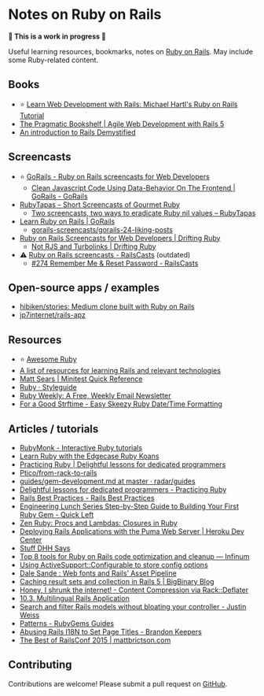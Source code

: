 # Notes on Ruby on Rails

**🚧 This is a work in progress 🚧**

Useful learning resources, bookmarks, notes on [Ruby on Rails](https://rubyonrails.org). May include some Ruby-related content.

## Books

- ⭐️ [Learn Web Development with Rails: Michael Hartl's Ruby on Rails Tutorial](https://www.railstutorial.org)
- [The Pragmatic Bookshelf | Agile Web Development with Rails 5](https://pragprog.com/book/rails5/agile-web-development-with-rails-5)
- [An introduction to Rails Demystified](https://launchschool.com/books/demystifying_rails/read/introduction)

## Screencasts

- ⭐️ [GoRails - Ruby on Rails screencasts for Web Developers](https://gorails.com/)
  - [Clean Javascript Code Using Data-Behavior On The Frontend | GoRails - GoRails](https://gorails.com/episodes/clean-javascript-with-data-behavior)
- [RubyTapas – Short Screencasts of Gourmet Ruby](https://www.rubytapas.com)
  - [Two screencasts, two ways to eradicate Ruby nil values – RubyTapas](https://www.rubytapas.com/2017/01/31/two-screencasts-two-ways-eradicate-ruby-nil-values)
- [Learn Ruby on Rails | GoRails](https://gorails.com)
  - [gorails-screencasts/gorails-24-liking-posts](https://github.com/gorails-screencasts/gorails-24-liking-posts)
- [Ruby on Rails Screencasts for Web Developers | Drifting Ruby](https://www.driftingruby.com)
  - [Not RJS and Turbolinks | Drifting Ruby](https://www.driftingruby.com/episodes/not-rjs-and-turbolinks)
- ⚠️ [Ruby on Rails screencasts - RailsCasts](http://railscasts.com) (outdated)
  - [#274 Remember Me & Reset Password - RailsCasts](http://railscasts.com/episodes/274-remember-me-reset-password)


## Open-source apps / examples

- [hibiken/stories: Medium clone built with Ruby on Rails](https://github.com/kenny-hibino/stories)
- [jp7internet/rails-apz](https://github.com/jp7internet/rails-apz)

## Resources

- ⭐️ [Awesome Ruby](http://awesome-ruby.com/)
- [A list of resources for learning Rails and relevant technologies](https://gist.github.com/andycandrea/75f5e97c25934fc9eb84)
- [Matt Sears | Minitest Quick Reference](http://mattsears.com/articles/2011/12/10/minitest-quick-reference/)
- [Ruby · Styleguide](https://github.com/styleguide/ruby)
- [Ruby Weekly: A Free, Weekly Email Newsletter](http://rubyweekly.com/)
- [For a Good Strftime - Easy Skeezy Ruby Date/Time Formatting](http://www.foragoodstrftime.com/)

## Articles / tutorials

- [RubyMonk - Interactive Ruby tutorials](https://rubymonk.com/)
- [Learn Ruby with the Edgecase Ruby Koans](http://rubykoans.com)
- [Practicing Ruby | Delightful lessons for dedicated programmers](https://practicingruby.com/)
- [Ptico/from-rack-to-rails](https://github.com/Ptico/from-rack-to-rails)
- [guides/gem-development.md at master · radar/guides](https://github.com/radar/guides/blob/master/gem-development.md)
- [Delightful lessons for dedicated programmers - Practicing Ruby](https://practicingruby.com/)
- [Rails Best Practices - Rails Best Practices](http://rails-bestpractices.com/)
- [Engineering Lunch Series Step-by-Step Guide to Building Your First Ruby Gem - Quick Left](https://quickleft.com/blog/engineering-lunch-series-step-by-step-guide-to-building-your-first-ruby-gem/)
- [Zen Ruby: Procs and Lambdas: Closures in Ruby](http://www.zenruby.info/2016/05/procs-and-lambdas-closures-in-ruby.html)
- [Deploying Rails Applications with the Puma Web Server | Heroku Dev Center](https://devcenter.heroku.com/articles/deploying-rails-applications-with-the-puma-web-server)
- [Stuff DHH Says](http://ericfarkas.com/posts/stuff-dhh-says/)
- [Top 8 tools for Ruby on Rails code optimization and cleanup — Infinum](https://www.infinum.co/the-capsized-eight/articles/top-8-tools-for-ruby-on-rails-code-optimization-and-cleanup)
- [Using ActiveSupport::Configurable to store config options](http://hashnuke.com/2012/06/04/using-activesupport-configurable-to-store-config-options.html)
- [Dale Sande : Web fonts and Rails’ Asset Pipeline](https://coderwall.com/p/v5c8kq)
- [Caching result sets and collection in Rails 5 | BigBinary Blog](http://blog.bigbinary.com/2016/02/02/activerecord-relation-cache-key.html)
- [Honey, I shrunk the internet! - Content Compression via Rack::Deflater](https://robots.thoughtbot.com/content-compression-with-rack-deflater)
- [10.3. Multilingual Rails Application](http://www.xyzpub.com/en/ruby-on-rails/3.2/i18n_mehrsprachige_rails_applikation.html)
- [Search and filter Rails models without bloating your controller - Justin Weiss](http://www.justinweiss.com/articles/search-and-filter-rails-models-without-bloating-your-controller/)
- [Patterns - RubyGems Guides](http://guides.rubygems.org/patterns/#semantic-versioning)
- [Abusing Rails I18N to Set Page Titles - Brandon Keepers](http://opensoul.org/2012/11/05/abusing-rails-i18n-to-set-page-titles/)
- [The Best of RailsConf 2015 | mattbrictson.com](https://mattbrictson.com/best-of-railsconf-2015)

## Contributing

Contributions are welcome! Please submit a pull request on [GitHub](https://github.com/dankimio/tinkoff).
